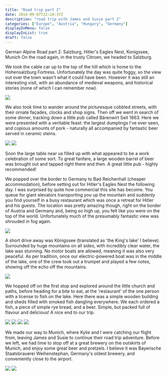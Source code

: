 ```yaml
---
title: "Road trip part 2"
date: 2014-09-07T22:24:37Z
description: "road trip with James and Susie part 2"
categories: ["Europe", "Austria", "Hungary", "Germany"]
displayInMenu: false
displayInList: true
draft: false
---
```


 German Alpine Road part 2: Salzburg, Hitler's Eagles Nest, Konigssee, Munich
On the road again, in the trusty Citroen, we headed to Salzburg.

We took the cable car up to the top of the hill which is home to the Hohensalzburg Fortress. Unfortunately the day was quite foggy, so the view out over the town wasn't what it could have been. However it was still an interesting visit, with an abundance of medieval weapons, and historical stories (none of which I can remember now).

![](/eurotrip/eurotrip20.jpg)


We also took time to wander around the picturesque cobbled streets, with their ornate façades, clocks and shop signs. Then off we went in search of some dinner, tracking down a little pub called Bärenwirt Seit 1663. Here we were presented with a veritable feast: the largest dumplings I've ever seen, and copious amounts of pork - naturally all accompanied by fantastic beer served in ceramic steins.

![](/eurotrip/eurotrip21.jpg)
![](/eurotrip/eurotrip22.jpg)

Soon the large table near us filled up with what appeared to be a work celebration of some sort. To great fanfare, a large wooden barrel of beer was brought out and tapped right there and then. A great little pub - highly recommended!

We popped over the border to Germany to Bad Reichenhall (cheaper accommodation), before setting out for Hitler's Eagles Nest the following day. I was surprised by quite how commercial this site has become. You queue for giant elevators transporting you up the mountain and suddenly you find yourself in a busy restaurant which was once a retreat for Hitler and his guests. The location was pretty amazing though, right on the border of Austria and Germany and, being so high up, you felt like you were on the top of the world. Unfortunately much of the presumably fantastic view was shrouded in fog again.



![](/eurotrip/eurotrip23.jpg)


A short drive away was Königssee (translated as 'the King's lake' I believe). Surrounded by huge mountains on all sides, with incredibly clear water, the lake was stunning. No motor boats are allowed, meaning it was also very peaceful. As per tradition, once our electric-powered boat was in the middle of the lake, one of the crew took out a trumpet and played a few notes, showing off the echo off the mountains.


![](/eurotrip/eurotrip24.jpg)


We hopped off on the first stop and explored around the little church and paths, before heading for a bite to eat, at the 'restaurant' of the one person with a license to fish on the lake. Here there was a simple wooden building and sheds filled with smoked fish dangling everywhere. We each ordered a fish, a piece of simple rye bread, and a beer. Simple, but packed full of flavour and delicious! A nice end to our trip.


![](/eurotrip/eurotrip25.jpg)
![](/eurotrip/eurotrip26.jpg)
![](/eurotrip/eurotrip27.jpg)
![](/eurotrip/eurotrip28.jpg)


We made our way to Munich, where Kylie and I were catching our flight from, leaving James and Susie to continue their road trip adventure. Before we left, we had time to stop off at a great brewery on the outskirts of Munich, and enjoy some great beer and pretzels. I believe it was Bayerische Staatsbrauerei Weihenstephan, Germany's oldest brewery, and conveniently close to the airport.


![](/eurotrip/eurotrip29.jpg)
![](/eurotrip/eurotrip30.jpg)
